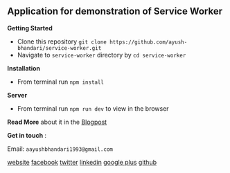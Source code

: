 Application for demonstration of Service Worker
--------------------------------------------------------------------

**Getting Started**

* Clone this repository `git clone https://github.com/ayush-bhandari/service-worker.git`
* Navigate to `service-worker` directory by `cd service-worker`

**Installation** 

* From terminal run `npm install`

**Server**

* From terminal run `npm run dev` to view in the browser

**Read More** about it in the [Blogpost](http://blog.kozzaja.com/2017/02/20/getting-started-service-worker/)

**Get in touch** :

Email: `aayushbhandari1993@gmail.com`

[website](http://ayushbhandari.com.np/)
[facebook](https://www.facebook.com/jhilkhe.khancha)
[twitter](https://twitter.com/ayush_da)
[linkedin](https://www.linkedin.com/in/ayush-bhandari-3b5776126/)
[google plus](https://plus.google.com/u/0/116605156816640518184)
[github](https://github.com/ayush-bhandari)